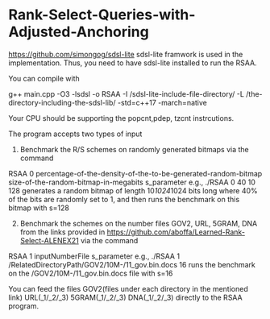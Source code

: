 # Rank-Select-Queries-with-Adjusted-Anchoring

https://github.com/simongog/sdsl-lite sdsl-lite framwork is used in the implementation. 
Thus, you need to have sdsl-lite installed to run the RSAA.

You can compile with 

g++ main.cpp -O3 -lsdsl -o RSAA -I /sdsl-lite-include-file-directory/ -L /the-directory-including-the-sdsl-lib/ -std=c++17 -march=native 

Your CPU should be supporting the popcnt,pdep, tzcnt instrcutions.

The program accepts two types of input 

1) Benchmark the R/S schemes on randomly generated bitmaps via the command 

RSAA 0 percentage-of-the-density-of-the-to-be-generated-random-bitmap size-of-the-random-bitmap-in-megabits s_parameter 
e.g., ./RSAA 0 40 10 128 generates a random bitmap of length 10*1024*1024 bits long where 40% of the bits are randomly set to 1, and then runs the benchmark on this bitmap with s=128

2) Benchmark the schemes on the number files GOV2, URL, 5GRAM, DNA from the links provided in https://github.com/aboffa/Learned-Rank-Select-ALENEX21 via the command

RSAA 1 inputNumberFile s_parameter
e.g., ./RSAA 1 /RelatedDirectoryPath/GOV2/10M-/11_gov.bin.docs 16 runs the benchmark on the /GOV2/10M-/11_gov.bin.docs file with s=16

You can feed the files GOV2(files under each directory in the mentioned link) URL(_1/_2/_3) 5GRAM(_1/_2/_3) DNA(_1/_2/_3)   directly to the RSAA program.

